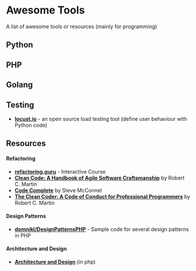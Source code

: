 # Awesome Tools
A list of awesome tools or resources (mainly for programming)


## Python ##


## PHP ##


## Golang ##


## Testing  ##
- **[locust.io](http://locust.io/)** - an open source load testing tool (define user behaviour with Python code)


## Resources ##
#### Refactoring
- **[refactoring.guru](https://refactoring.guru)** - Interactive Course
- **[Clean Code: A Handbook of Agile Software Craftsmanship](http://www.amazon.com/Clean-Code-Handbook-Software-Craftsmanship/dp/0132350882/)** by Robert C. Martin
- **[Code Complete](http://www.amazon.com/Code-Complete-Practical-Handbook-Construction/dp/0735619670)** by Steve McConnel
- **[The Clean Coder: A Code of Conduct for Professional Programmers](http://www.amazon.com/Clean-Coder-Conduct-Professional-Programmers/dp/0137081073/)** by Robert C. Martin

#### Design Patterns
- **[domnikl/DesignPatternsPHP](https://github.com/domnikl/DesignPatternsPHP)** - Sample code for several design patterns in PHP

#### Architecture and Design
- **[Architecture and Design](https://github.com/phptodayorg/php-must-watch#architecture-and-design)** (in php)
